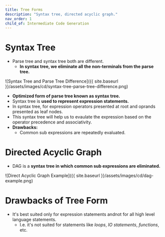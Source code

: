 ```yaml
---
title: Tree Forms
description: "Syntax tree, directed acyclic graph."
nav_order: 1
child_of: Intermediate Code Generation
---
```


# Syntax Tree

- Parse tree and syntax tree both are different.
    - **In syntax tree, we eliminate all the non-terminals from the parse tree.**

![Syntax Tree and Parse Tree Difference]({{ site.baseurl }}/assets/images/cd/syntax-tree-parse-tree-difference.png)

- **Optimized form of parse tree known as syntax tree.**
- Syntax tree is **used to represent expression statements.**
- In syntax tree, for expression operators presented at root and oprands presented as leaf nodes.
- This syntax tree will help us to evaulate the expression based on the operator precedence and associativity.
- **Drawbacks:**
    - Common sub expressions are repeatedly evaluated.

# Directed Acyclic Graph

- DAG is a **syntax tree in which common sub expressions are eliminated.**

![Direct Acyclic Graph Example]({{ site.baseurl }}/assets/images/cd/dag-example.png)

# Drawbacks of Tree Form

- It's best suited only for expression statements andnot for all high level language statements.
    - I.e. it's not suited for statements like *loops*, *IO statements*, *functions*, etc.